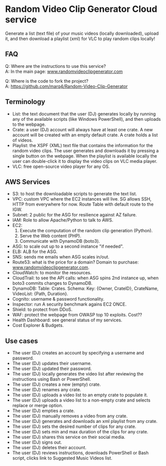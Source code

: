 # Random Video Clip Generator Cloud service 

Generate a list (text file) of your music videos (locally downloaded), upload it, and then download a playlist (xml) for VLC to play random clips locally! 


## FAQ 

Q: Where are the instructions to use this service? <br />
A: In the main page: www.randomvideoclipgenerator.com  

Q: Where is the code to fork the project? <br />
A: https://github.com/marq4/Random-Video-Clip-Generator 



## Terminology

* List: the text document that the user (DJ) generates locally by running any of the available scripts (like Windows PowerShell), and then uploads to the webpage. 
* Crate: a user (DJ) account will always have at least one crate. A new account will be created with an empty default crate. A crate holds a list of videos. 
* Playlist: the XSPF (XML) text file that contains the information for the random video clips. The user generates and downloads it by pressing a single button on the webpage. When the playlist is available locally the user can double-click it to display the video clips on VLC media player. 
* VLC: free open-source video player for any OS. 


## AWS Services
* S3: to host the downloadable scripts to generate the text list.
* VPC: custom VPC where the EC2 instances will live. SG allows SSH, HTTP from everywhere for now. Route Table with default route to the IGW.
* Subnet: 2 public for the ASG for resilience against AZ failure. 
* IAM: Role to allow Apache/Python to talk to AWS. 
* EC2:
   1. Execute the computation of the random clip generation (Python).
   2. Serve the Web content (PHP).
   3. Communicate with DynamoDB (boto3). 
* ASG: to scale out up to a second instance "if needed". 
* ELB: ALB for the ASG.
* SNS: sends me emails when ASG scales in/out. 
* Route53: what is the price for a domain? Domain to purchase: www.randomvideoclipgenerator.com. 
* CloudWatch: to monitor the resources. 
* CloudTrail: to see the API calls: when ASG spins 2nd instance up, when boto3 commits changes to DynamoDB. 
* DynamoDB: Table: Crates. Schema: Key: {Owner, CrateID}, CrateName, VideoList: {Path, Duration}. 
* Cognito: username & password functionality. 
* Inspector: run A security benchmark agains EC2 ONCE. 
* Shield: to protect from DDoS. 
* WAF: protect the webpage from OWASP top 10 exploits. Cost??
* Health Dashboard: see general status of my services.
* Cost Explorer & Budgets. 

## Use cases 
* The user (DJ) creates an account by specifying a username and password.
* The user (DJ) updates their username.
* The user (DJ) updated their password.
* The user (DJ) locally generates the video list after reviewing the instructions using Bash or PowerShell.
* The user (DJ) creates a new (empty) crate.
* The user (DJ) renames any crate.
* The user (DJ) uploads a video list to an empty crate to populate it.
* The user (DJ) uploads a video list to a non-empty crate and selects replace or merge option.
* The user (DJ) empties a crate.
* The user (DJ) manually removes a video from any crate.
* The user (DJ) generates and downloads an xml playlist from any crate.
* The user (DJ) sets the desired number of clips for any crate.
* The user (DJ) sets min and max duration of the clips for any crate.
* The user (DJ) shares this service on their social media.
* The user (DJ) signs out.
* The user (DJ) deletes their account.
* The user (DJ) reviews instructions, downloads PowerShell or Bash script, clicks link to Suggested Music Videos list. 
